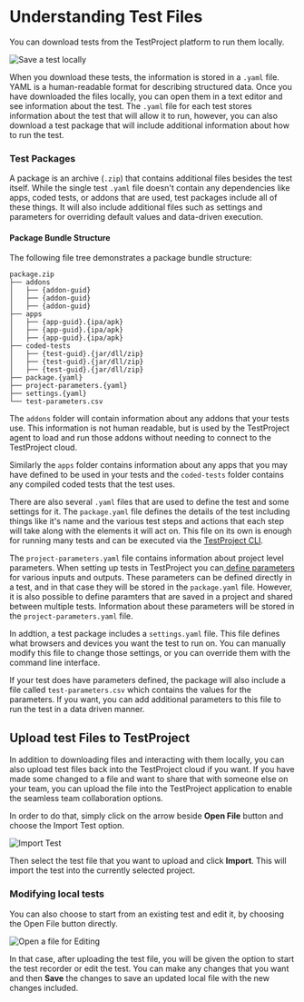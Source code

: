 # Understanding Test Files

You can download tests from the TestProject platform to run them locally.&#x20;

![Save a test locally](<../../.gitbook/assets/image (219).png>)

When you download these tests, the information is stored in a `.yaml` file. YAML is a human-readable format for describing structured data. Once you have downloaded the files locally, you can open them in a text editor and see information about the test. The `.yaml` file for each test stores information about the test that will allow it to run, however, you can also download a test package that will include additional information about how to run the test.

### Test Packages

A package is an archive (`.zip`) that contains additional files besides the test itself. While the single test `.yaml` file doesn't contain any dependencies like apps, coded tests, or addons that are used, test packages include all of these things. It will also include additional files such as settings and parameters for overriding default values and data-driven execution.

#### Package Bundle Structure

The following file tree demonstrates a package bundle structure:

```
package.zip
├── addons
│   ├── {addon-guid}
│   ├── {addon-guid}
│   ├── {addon-guid}
├── apps
│   ├── {app-guid}.{ipa/apk}
│   ├── {app-guid}.{ipa/apk}
│   ├── {app-guid}.{ipa/apk}
├── coded-tests
│   ├── {test-guid}.{jar/dll/zip}
│   ├── {test-guid}.{jar/dll/zip}
│   ├── {test-guid}.{jar/dll/zip}
├── package.{yaml}
├── project-parameters.{yaml}
├── settings.{yaml}
└── test-parameters.csv
```

The `addons` folder will contain information about any addons that your tests use. This information is not human readable, but is used by the TestProject agent to load and run those addons without needing to connect to the TestProject cloud.

Similarly the `apps` folder contains information about any apps that you may have defined to be used in your tests and the `coded-tests` folder contains any compiled coded tests that the test uses.&#x20;

There are also several `.yaml` files that are used to define the test and some settings for it. The `package.yaml` file defines the details of the test including things like it's name and the various test steps and actions that each step will take along with the elements it will act on. This file on its own is enough for running many tests and can be executed via the [TestProject CLI](../../testproject-agents/testproject-agent-cli.md).&#x20;

The `project-parameters.yaml` file contains information about project level parameters. When setting up tests in TestProject you can[ define parameters](../create-a-test-step/using-parameters-in-test-steps.md) for various inputs and outputs. These parameters can be defined directly in a test, and in that case they will be stored in the `package.yaml` file. However, it is also possible to define paramters that are saved in a project and shared between multiple tests. Information about these parameters will be stored in the `project-parameters.yaml` file.&#x20;

In addtion, a test package includes a `settings.yaml` file. This file defines what browsers and devices you want the test to run on. You can manually modify this file to change those settings, or you can override them with the command line interface.&#x20;

If your test does have parameters defined, the package will also include a file called `test-parameters.csv` which contains the values for the parameters. If you want, you can add additional parameters to this file to run the test in a data driven manner.&#x20;

## Upload test Files to TestProject

In addition to downloading files and interacting with them locally, you can also upload test files back into the TestProject cloud if you want. If you have made some changed to a file and want to share that with someone else on your team, you can upload the file into the TestProject application to enable the seamless team collaboration options.&#x20;

In order to do that, simply click on the arrow beside **Open File** button and choose the Import Test option.

![Import Test](<../../.gitbook/assets/image (296).png>)

Then select the test file that you want to upload and click **Import**. This will import the test into the currently selected project.

### Modifying local tests

You can also choose to start from an existing test and edit it, by choosing the Open File button directly.

![Open a file for Editing](<../../.gitbook/assets/image (344).png>)

In that case, after uploading the test file, you will be given the option to start the test recorder or edit the test. You can make any changes that you want and then **Save** the changes to save an updated local file with the new changes included.

